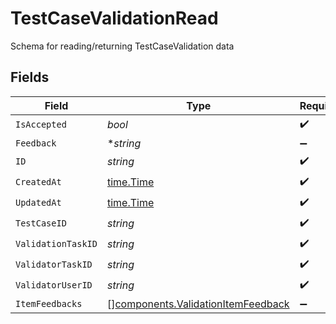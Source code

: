 # TestCaseValidationRead

Schema for reading/returning TestCaseValidation data


## Fields

| Field                                                                                    | Type                                                                                     | Required                                                                                 | Description                                                                              |
| ---------------------------------------------------------------------------------------- | ---------------------------------------------------------------------------------------- | ---------------------------------------------------------------------------------------- | ---------------------------------------------------------------------------------------- |
| `IsAccepted`                                                                             | *bool*                                                                                   | :heavy_check_mark:                                                                       | N/A                                                                                      |
| `Feedback`                                                                               | **string*                                                                                | :heavy_minus_sign:                                                                       | N/A                                                                                      |
| `ID`                                                                                     | *string*                                                                                 | :heavy_check_mark:                                                                       | N/A                                                                                      |
| `CreatedAt`                                                                              | [time.Time](https://pkg.go.dev/time#Time)                                                | :heavy_check_mark:                                                                       | N/A                                                                                      |
| `UpdatedAt`                                                                              | [time.Time](https://pkg.go.dev/time#Time)                                                | :heavy_check_mark:                                                                       | N/A                                                                                      |
| `TestCaseID`                                                                             | *string*                                                                                 | :heavy_check_mark:                                                                       | N/A                                                                                      |
| `ValidationTaskID`                                                                       | *string*                                                                                 | :heavy_check_mark:                                                                       | N/A                                                                                      |
| `ValidatorTaskID`                                                                        | *string*                                                                                 | :heavy_check_mark:                                                                       | N/A                                                                                      |
| `ValidatorUserID`                                                                        | *string*                                                                                 | :heavy_check_mark:                                                                       | N/A                                                                                      |
| `ItemFeedbacks`                                                                          | [][components.ValidationItemFeedback](../../models/components/validationitemfeedback.md) | :heavy_minus_sign:                                                                       | N/A                                                                                      |